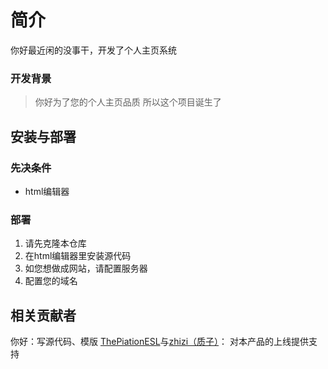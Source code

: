 # 简介

你好最近闲的没事干，开发了个人主页系统
### 开发背景
> 你好为了您的个人主页品质
> 所以这个项目诞生了

## 安装与部署

### 先决条件

- html编辑器

### 部署

1. 请先克隆本仓库
2. 在html编辑器里安装源代码
3. 如您想做成网站，请配置服务器
4. 配置您的域名

## 相关贡献者

你好：写源代码、模版
[ThePiationESL](https://githubfast.com/thepiatioonesl)与[zhizi（质子）](https://githubfast.com/zhiziqixingdeng)：
对本产品的上线提供支持
